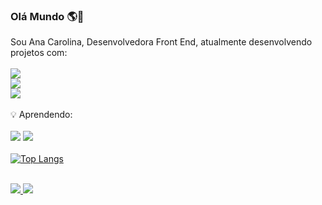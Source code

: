 ### Olá Mundo 🌎👋

Sou Ana Carolina, Desenvolvedora Front End, atualmente desenvolvendo projetos com:
<br> <br> <img src ="https://img.shields.io/badge/HTML5-E34F26?style=for-the-badge&logo=html5&logoColor=white"/>
<br>
<img src="https://img.shields.io/badge/CSS3-1572B6?style=for-the-badge&logo=css3&logoColor=white"/>
<br>
<img src="https://img.shields.io/badge/JavaScript-F7DF1E?style=for-the-badge&logo=javascript&logoColor=black"/>
<br> <br>
💡 Aprendendo:
<br><br>
<img src="https://img.shields.io/badge/React-20232A?style=for-the-badge&logo=react&logoColor=61DAFB"/>
<img src="https://img.shields.io/badge/TypeScript-007ACC?style=for-the-badge&logo=typescript&logoColor=white"/><br>
<br>
[![Top Langs](https://github-readme-stats.vercel.app/api/top-langs/?username=ahkrolina)](https://github.com/anuraghazra/github-readme-stats)

<br>
<a href="https://instagram.com/ahkrolina"><img src="https://img.shields.io/badge/Instagram-E4405F?style=for-the-badge&logo=instagram&logoColor=white"/>
</a> 
<a href="https://linkedin.com/ahkrolina"><img src="https://img.shields.io/badge/LinkedIn-0077B5?style=for-the-badge&logo=linkedin&logoColor=white"/>
</a> 

<!--
**ahkrolina/ahkrolina** is a ✨ _special_ ✨ repository because its `README.md` (this file) appears on your GitHub profile.

Here are some ideas to get you started:

- 🔭 I’m currently working on ...
- 🌱 I’m currently learning ...
- 👯 I’m looking to collaborate on ...
- 🤔 I’m looking for help with ...
- 💬 Ask me about ...
- 📫 How to reach me: ...
- 😄 Pronouns: ...
- ⚡ Fun fact: ...
-->
